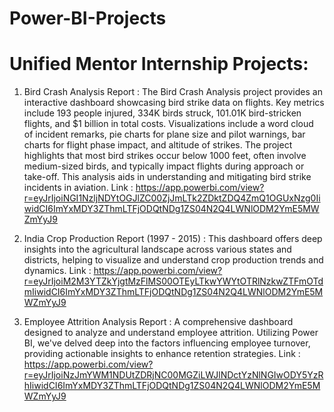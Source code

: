 # Power-BI-Projects

# Unified Mentor Internship Projects:

1. Bird Crash Analysis Report : The Bird Crash Analysis project provides an interactive dashboard showcasing bird strike data on flights.
   Key metrics include 193 people injured, 334K birds struck, 101.01K bird-stricken flights, and $1 billion in total costs.
   Visualizations include a word cloud of incident remarks, pie charts for plane size and pilot warnings, bar charts for
   flight phase impact, and altitude of strikes. The project highlights that most bird strikes occur below 1000 feet,
   often involve medium-sized birds, and typically impact flights during approach or take-off. This analysis aids in
    understanding and mitigating bird strike incidents in aviation.
   Link : https://app.powerbi.com/view?r=eyJrIjoiNGI1NzljNDYtOGJlZC00ZjJmLTk2ZDktZDQ4ZmQ1OGUxNzg0IiwidCI6ImYxMDY3ZThmLTFjODQtNDg1ZS04N2Q4LWNlODM2YmE5MWZmYyJ9

2. India Crop Production Report (1997 - 2015) : This dashboard offers deep insights into the agricultural landscape across various states and districts,
    helping to visualize and understand crop production trends and dynamics.
    Link : https://app.powerbi.com/view?r=eyJrIjoiM2M3YTZkYjgtMzFlMS00OTEyLTkwYWYtOTRlNzkwZTFmOTdmIiwidCI6ImYxMDY3ZThmLTFjODQtNDg1ZS04N2Q4LWNlODM2YmE5MWZmYyJ9

3. Employee Attrition Analysis Report : A comprehensive dashboard designed to analyze and understand employee attrition.
    Utilizing Power BI, we've delved deep into the factors influencing employee turnover, providing actionable insights to enhance retention strategies.
    Link : https://app.powerbi.com/view?r=eyJrIjoiNzJmYWM1NDUtZDRjNC00MGZiLWJlNDctYzNlNGIwODY5YzRhIiwidCI6ImYxMDY3ZThmLTFjODQtNDg1ZS04N2Q4LWNlODM2YmE5MWZmYyJ9
